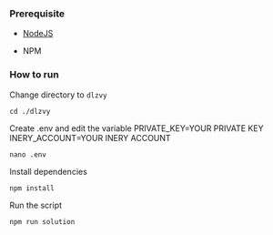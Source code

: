 ### Prerequisite

- [NodeJS](https://nodejs.org/en/)

- NPM



### How to run

Change directory to ```dlzvy```

```shell
cd ./dlzvy
```

Create .env and edit the variable
PRIVATE_KEY=YOUR PRIVATE KEY
INERY_ACCOUNT=YOUR INERY ACCOUNT

```shell
nano .env
```

Install dependencies

```shell
npm install
```

Run the script

```
npm run solution
```

